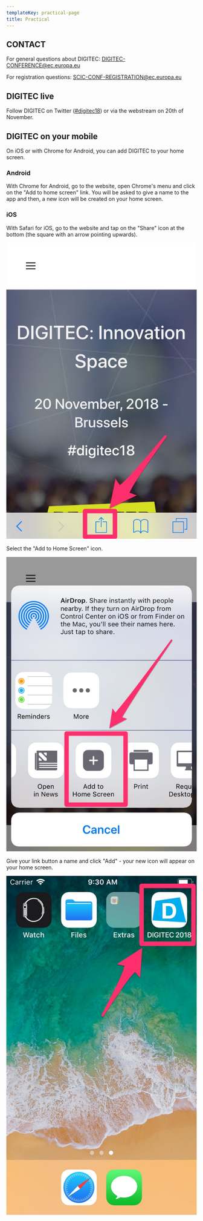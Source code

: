 ```yaml
---
templateKey: practical-page
title: Practical
---
```

## CONTACT

For general questions about DIGITEC:  [DIGITEC-CONFERENCE@ec.europa.eu](<mailto: DIGITEC-CONFERENCE@ec.europa.eu>)

For registration questions:
 [SCIC-CONF-REGISTRATION@ec.europa.eu](<mailto: SCIC-CONF-REGISTRATION@ec.europa.eu>)

## DIGITEC live

Follow DIGITEC on Twitter ([\#digitec18](https://twitter.com/hashtag/digitec16)) or via the webstream on 20th of November.

## DIGITEC on your mobile

On iOS or with Chrome for Android, you can add DIGITEC to your home screen.

### Android

With Chrome for Android, go to the website, open Chrome's menu and click on the "Add to home screen" link. You will be asked to give a name to the app and then, a new icon will be created on your home screen.

### iOS

With Safari for iOS, go to the website and tap on the "Share" icon at the bottom (the square with an arrow pointing upwards).

![Share icon](./ios1.jpg)

Select the "Add to Home Screen" icon.

![Add to Home Screen](./ios2.jpg)

Give your link button a name and click "Add" - your new icon will appear on your home screen.

![Icon on home screen](./ios3.jpg)
